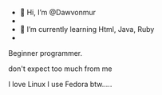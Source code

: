 - 👋 Hi, I’m @Dawvonmur
-
- 🌱 I’m currently learning Html, Java, Ruby
- 
Beginner programmer.

don't expect too much from me

I love Linux 
I use Fedora btw.....


<!---
Dawvonmur/Dawvonmur is a ✨ special ✨ repository because its `README.md` (this file) appears on your GitHub profile.
You can click the Preview link to take a look at your changes.
--->
